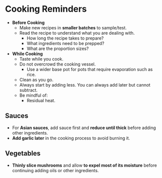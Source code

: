 # Cooking Reminders

- **Before Cooking**
  - Make new recipes in **smaller batches** to sample/test.
  - Read the recipe to understand what you are dealing with.
    - How long the recipe takes to prepare?
    - What ingredients need to be prepped?
    - What are the proportion sizes?
- **While Cooking**
  - Taste while you cook.
  - Do not overcrowd the cooking vessel.
    - Use a wider base pot for pots that require evaporation such as rice.
  - Clean as you go.
  - Always start by adding less. You can always add later but cannot subtract.
  - Be mindful of:
    - Residual heat.

## Sauces

- For **Asian sauces**, add sauce first and **reduce until thick** before adding other ingredients.
- **Add garlic later** in the cooking process to avoid burning it.

## Vegetables

- **Thinly slice mushrooms** and allow **to expel most of its moisture** before continuing adding oils or other ingredients.
